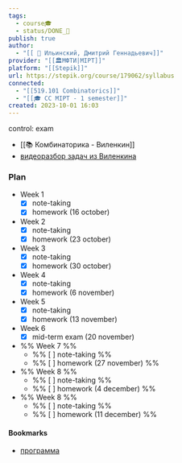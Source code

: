 ```yaml
---
tags:
  - course🎓
  - status/DONE_🌳
publish: true
author:
  - "[[ 👤 Ильинский, Дмитрий Геннадьевич]]"
provider: "[[🏛МФТИ|MIPT]]"
platform: "[[Stepik]]"
url: https://stepik.org/course/179062/syllabus
connected:
  - "[[519.101 Combinatorics]]"
  - "[[🎓 CC MIPT - 1 semester]]"
created: 2023-10-01 16:03
---
```

control: exam

- [[📚 Комбинаторика - Виленкин]]
- [видеоразбор задач из Виленкина](https://www.youtube.com/watch?v=tGTfLCNeEXY)

### Plan
- Week 1
	- [x] note-taking
	- [x] homework (16 october)
- Week 2
	- [x] note-taking
	- [x] homework (23 october)
- Week 3
	- [x] note-taking
	- [x] homework (30 october)
- Week 4
	- [x] note-taking
	- [x] homework (6 november)
- Week 5
	- [x] note-taking
	- [x] homework (13 november)
- Week 6
	- [x] mid-term exam (20 november)
- %% Week 7 %%
	- %% [ ] note-taking %%
	- %% [ ] homework (27 november) %%
- %% Week 8 %%
	- %% [ ] note-taking %%
	- %% [ ] homework (4 december) %%
- %% Week 8 %% 
	- %% [ ] note-taking %%
	- %% [ ] homework (11 december) %%








#### Bookmarks
-  [программа](https://docs.google.com/document/d/14PsEVzDlEqJQR249ahwqBQxuEP758YWD/edit)
